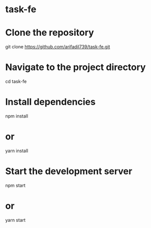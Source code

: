 # task-fe

# Clone the repository
git clone https://github.com/arifadil739/task-fe.git

# Navigate to the project directory
cd task-fe

# Install dependencies
npm install
# or
yarn install

# Start the development server
npm start
# or
yarn start